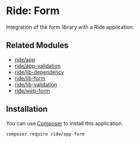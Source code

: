 # Ride: Form

Integration of the form library with a Ride application.

## Related Modules 

- [ride/app](https://github.com/all-ride/ride-app-validation)
- [ride/app-validation](https://github.com/all-ride/ride-app-validation)
- [ride/lib-dependency](https://github.com/all-ride/ride-lib-dependency)
- [ride/lib-form](https://github.com/all-ride/ride-lib-form)
- [ride/lib-validation](https://github.com/all-ride/ride-lib-validation)
- [ride/web-form](https://github.com/all-ride/ride-web-form)

## Installation

You can use [Composer](http://getcomposer.org) to install this application.

```
composer require ride/app-form
```
